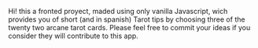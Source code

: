 Hi! this a fronted proyect, maded using only vanilla Javascript, wich provides you of short (and in spanish) Tarot tips by choosing three of the twenty two arcane tarot cards. Please feel free to commit your ideas if you consider they will contribute to this app.